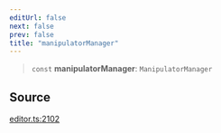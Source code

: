 ```yaml
---
editUrl: false
next: false
prev: false
title: "manipulatorManager"
---
```


> `const` **manipulatorManager**: `ManipulatorManager`

## Source

[editor.ts:2102](https://github.com/dgmjs/dgmjs/blob/main/packages/core/src/editor.ts#L2102)
